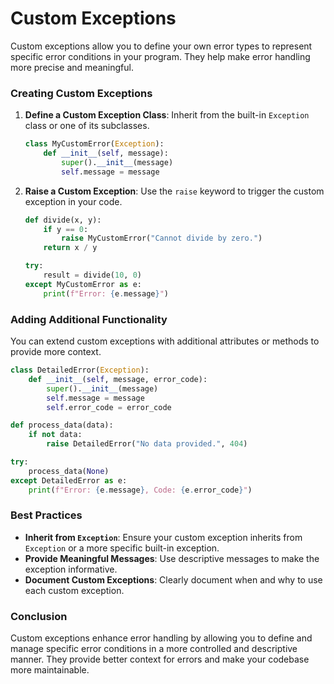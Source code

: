 # Custom Exceptions

Custom exceptions allow you to define your own error types to represent specific error conditions in your program. They help make error handling more precise and meaningful.

### Creating Custom Exceptions

1. **Define a Custom Exception Class**: Inherit from the built-in `Exception` class or one of its subclasses.

   ```python
   class MyCustomError(Exception):
       def __init__(self, message):
           super().__init__(message)
           self.message = message
   ```

2. **Raise a Custom Exception**: Use the `raise` keyword to trigger the custom exception in your code.

   ```python
   def divide(x, y):
       if y == 0:
           raise MyCustomError("Cannot divide by zero.")
       return x / y

   try:
       result = divide(10, 0)
   except MyCustomError as e:
       print(f"Error: {e.message}")
   ```

### Adding Additional Functionality

You can extend custom exceptions with additional attributes or methods to provide more context.

   ```python
   class DetailedError(Exception):
       def __init__(self, message, error_code):
           super().__init__(message)
           self.message = message
           self.error_code = error_code

   def process_data(data):
       if not data:
           raise DetailedError("No data provided.", 404)

   try:
       process_data(None)
   except DetailedError as e:
       print(f"Error: {e.message}, Code: {e.error_code}")
   ```

### Best Practices

- **Inherit from `Exception`**: Ensure your custom exception inherits from `Exception` or a more specific built-in exception.
- **Provide Meaningful Messages**: Use descriptive messages to make the exception informative.
- **Document Custom Exceptions**: Clearly document when and why to use each custom exception.

### Conclusion

Custom exceptions enhance error handling by allowing you to define and manage specific error conditions in a more controlled and descriptive manner. They provide better context for errors and make your codebase more maintainable.

